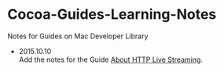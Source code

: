 # Cocoa-Guides-Learning-Notes
Notes for Guides on Mac Developer Library

- 2015.10.10     
Add the notes for the Guide [About HTTP Live Streaming](https://developer.apple.com/library/mac/referencelibrary/GettingStarted/AboutHTTPLiveStreaming/about/about.html#//apple_ref/doc/uid/TP40013978).
